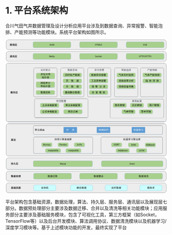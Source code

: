 # 1. 平台系统架构

合川气田气井数据管理及设计分析应用平台涉及到数据查询、异常报警、智能泡排、产能预测等功能模块。系统平台架构如图所示。

![](1.png)                    

平台架构包含基础资源，数据处理，算法、持久层、服务层、通讯层以及展现层七部分。数据预处理部分主要涉及数据迁移、合并以及清洗等相关功能模块；应用服务部分主要涉及基础服务模块，包含了可视化工具，第三方框架（如Socket，TensorFlow等）以及后台开发模块、算法调用协议、数据清洗模块以及机器学习/深度学习模块等。基于上述模块功能的开发，最终实现了平台